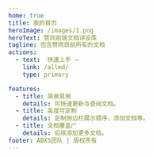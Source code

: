 ```yaml
---
home: true
title: 我的首页
heroImage: /images/1.png
heroText: 赞同前端文档详设库
tagline: 包含赞同目前所有的文档
actions:
  - text:  快速上手 →
    link: /allmd/
    type: primary

features:
  - title: 简单易用
    details: 可快速更新与查阅文档。
  - title: 高度可定制
    details: 定制侧边栏展示顺序，添加文档等。
  - title: 文档覆盖广
    details: 后续添加更多文档。
footer: ABX5团队 | 版权所有
---
```




<style>
.vp-hero-image {
  width: 100px;
  height: 100px;
}
</style>
